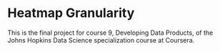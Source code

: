# Heatmap Granularity

This is the final project for course 9, Developing Data Products, of the Johns Hopkins Data Science specialization course at Coursera.


